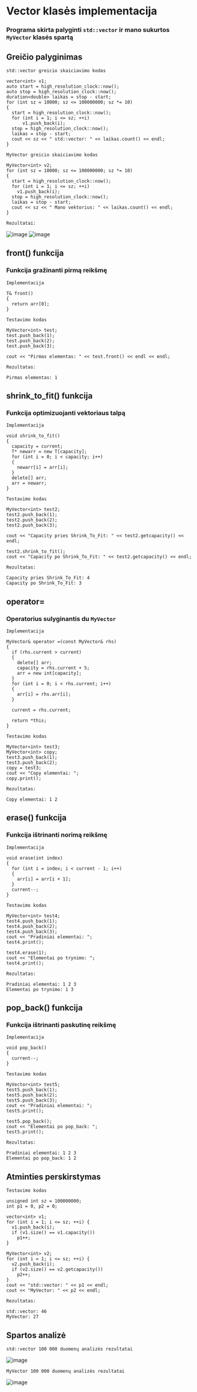 # Vector klasės implementacija
### Programa skirta palyginti `std::vector` ir mano sukurtos `MyVector` klasės spartą

## Greičio palyginimas
`std::vector greicio skaiciavimo kodas`
```
vector<int> v1;
auto start = high_resolution_clock::now();
auto stop = high_resolution_clock::now();
duration<double> laikas = stop - start;
for (int sz = 10000; sz <= 100000000; sz *= 10)
{
  start = high_resolution_clock::now();
  for (int i = 1; i <= sz; ++i)
      v1.push_back(i);
  stop = high_resolution_clock::now();
  laikas = stop - start;
  cout << sz << " std::vector: " << laikas.count() << endl;
}
```

`MyVector greicio skaiciavimo kodas`
```
MyVector<int> v2;
for (int sz = 10000; sz <= 100000000; sz *= 10)
{
  start = high_resolution_clock::now();
  for (int i = 1; i <= sz; ++i)
    v1.push_back(i);
  stop = high_resolution_clock::now();
  laikas = stop - start;
  cout << sz << " Mano vektorius: " << laikas.count() << endl;
}
```
`Rezultatai:`

![image](https://user-images.githubusercontent.com/43725384/170757140-1ebedc14-2e1e-4678-92b9-8e8975ddced0.png)
![image](https://user-images.githubusercontent.com/43725384/170757846-a52d396d-11b8-4a81-ae3f-6a768f6c43ac.png)

## front() funkcija
### Funkcija gražinanti pirmą reikšmę
`Implementacija`
```
T& front()
{
  return arr[0];
}
```
`Testavimo kodas`
```
MyVector<int> test;
test.push_back(1);
test.push_back(2);
test.push_back(3);

cout << "Pirmas elementas: " << test.front() << endl << endl;
```
`Rezultatas:`
```
Pirmas elementas: 1
```

## shrink_to_fit() funkcija
### Funkcija optimizuojanti vektoriaus talpą
`Implementacija`
```
void shrink_to_fit()
{
  capacity = current;
  T* newarr = new T[capacity];
  for (int i = 0; i < capacity; i++)
  {
    newarr[i] = arr[i];
  }
  delete[] arr;
  arr = newarr;
}
```
`Testavimo kodas`
```
MyVector<int> test2;
test2.push_back(1);
test2.push_back(2);
test2.push_back(3);

cout << "Capacity pries Shrink_To_Fit: " << test2.getcapacity() << endl;

test2.shrink_to_fit();
cout << "Capacity po Shrink_To_Fit: " << test2.getcapacity() << endl;
```
`Rezultatas:`
```
Capacity pries Shrink_To_Fit: 4
Capacity po Shrink_To_Fit: 3
```
## operator=
### Operatorius sulyginantis du `MyVector`
`Implementacija`
```
MyVector& operator =(const MyVector& rhs)
{
  if (rhs.current > current)
  {
    delete[] arr;
    capacity = rhs.current + 5;
    arr = new int[capacity];
  }
  for (int i = 0; i < rhs.current; i++)
  {
    arr[i] = rhs.arr[i];
  }

  current = rhs.current;

  return *this;
}
```
`Testavimo kodas`
```
MyVector<int> test3;
MyVector<int> copy;
test3.push_back(1);
test3.push_back(2);
copy = test3;
cout << "Copy elementai: ";
copy.print();
```
`Rezultatas:`
```
Copy elementai: 1 2
```
## erase() funkcija
### Funkcija ištrinanti norimą reikšmę
`Implementacija`
```
void erase(int index)
{
  for (int i = index; i < current - 1; i++)
  {
    arr[i] = arr[i + 1];
  }
  current--;
}
```
`Testavimo kodas`
```
MyVector<int> test4;
test4.push_back(1);
test4.push_back(2);
test4.push_back(3);
cout << "Pradiniai elementai: ";
test4.print();

test4.erase(1);
cout << "Elementai po trynimo: ";
test4.print();
```
`Rezultatas:`
```
Pradiniai elementai: 1 2 3
Elementai po trynimo: 1 3
```
## pop_back() funkcija
### Funkcija ištrinanti paskutinę reikšmę
`Implementacija`
```
void pop_back()
{ 
  current--;
} 
```
`Testavimo kodas`
```
MyVector<int> test5;
test5.push_back(1);
test5.push_back(2);
test5.push_back(3);
cout << "Pradiniai elementai: ";
test5.print();

test5.pop_back();
cout << "Elementai po pop_back: ";
test5.print();
```
`Rezultatas:`
```
Pradiniai elementai: 1 2 3
Elementai po pop_back: 1 2
```

## Atminties perskirstymas
`Testavimo kodas`
```
unsigned int sz = 100000000;
int p1 = 0, p2 = 0;

vector<int> v1;
for (int i = 1; i <= sz; ++i) {
  v1.push_back(i);
  if (v1.size() == v1.capacity())
    p1++;
}

MyVector<int> v2;
for (int i = 1; i <= sz; ++i) {
  v2.push_back(i);
  if (v2.size() == v2.getcapacity())
    p2++;
}
cout << "std::vector: " << p1 << endl;
cout << "MyVector: " << p2 << endl;
```
`Rezultatas:`
```
std::vector: 46
MyVector: 27
```

## Spartos analizė
`std::vector 100 000 duomenų analizės rezultatai`

![image](https://user-images.githubusercontent.com/43725384/170778509-e2fa66f0-7878-4bc8-bf66-59b5d7d53c2d.png)


`MyVector 100 000 duomenų analizės rezultatai`

![image](https://user-images.githubusercontent.com/43725384/170778792-0eed94cb-57fb-4930-a791-abf9ee8597ca.png)



